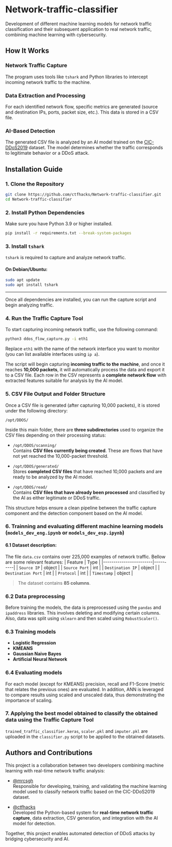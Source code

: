 # Network-traffic-classifier
Development of different machine learning models for network traffic classification and their subsequent application to real network traffic, combining machine learning with cybersecurity.


## How It Works

### Network Traffic Capture
The program uses tools like `tshark` and Python libraries to intercept incoming network traffic to the machine.

### Data Extraction and Processing
For each identified network flow, specific metrics are generated (source and destination IPs, ports, packet size, etc.). This data is stored in a CSV file.

### AI-Based Detection
The generated CSV file is analyzed by an AI model trained on the [CIC-DDoS2019](https://www.kaggle.com/datasets/aymenabb/ddos-evaluation-dataset-cic-ddos2019) dataset. The model determines whether the traffic corresponds to legitimate behavior or a DDoS attack.


## Installation Guide

### 1. Clone the Repository

```bash
git clone https://github.com/ctfhacks/Network-traffic-classifier.git
cd Network-traffic-classifier
```

### 2. Install Python Dependencies

Make sure you have Python 3.9 or higher installed.

```bash
pip install -r requirements.txt --break-system-packages
```

### 3. Install `tshark`

`tshark` is required to capture and analyze network traffic.

#### On Debian/Ubuntu:

```bash
sudo apt update
sudo apt install tshark
```
---

Once all dependencies are installed, you can run the capture script and begin analyzing traffic.

### 4. Run the Traffic Capture Tool

To start capturing incoming network traffic, use the following command:

```bash
python3 ddos_flow_capture.py -i eth1
```

Replace `eth1` with the name of the network interface you want to monitor (you can list available interfaces using `ip a`).

The script will begin capturing **incoming traffic to the machine**, and once it reaches **10,000 packets**, it will automatically process the data and export it to a CSV file. Each row in the CSV represents a **complete network flow** with extracted features suitable for analysis by the AI model.

### 5. CSV File Output and Folder Structure

Once a CSV file is generated (after capturing 10,000 packets), it is stored under the following directory:

```
/opt/DDOS/
```

Inside this main folder, there are **three subdirectories** used to organize the CSV files depending on their processing status:

- `/opt/DDOS/scanning/`  
  Contains **CSV files currently being created**. These are flows that have not yet reached the 10,000-packet threshold.

- `/opt/DDOS/generated/`  
  Stores **completed CSV files** that have reached 10,000 packets and are ready to be analyzed by the AI model.

- `/opt/DDOS/read/`  
  Contains **CSV files that have already been processed** and classified by the AI as either legitimate or DDoS traffic.

This structure helps ensure a clean pipeline between the traffic capture component and the detection component based on the AI model.

### 6. Trainning and evaluating different machine learning models (`models_dev_eng.ipynb` or `models_dev_esp.ipynb`)
#### 6.1 Dataset description:
The file `data.csv` contains over 225,000 examples of network traffic. Bellow are some relevant features:
| Feature                | Type     |
|------------------------|----------|
| `Source IP`            | object   |
| `Source Port`            | int      |
| `Destination IP`       | object   |
| `Destination Port`       | int      |
| `Protocol`             | int      |
| `Timestamp`            | object   |

> The dataset contains **85 columns**.

### 6.2 Data preprocessing
Before training the models, the data is preprocessed using the `pandas` and `ipaddress` libraries. This involves deleting and modifying certain columns. Also, data was split using `sklearn` and then scaled using `RobustScaler()`.

### 6.3 Training models
- **Logistic Regression**
- **KMEANS**
- **Gaussian Naive Bayes**
- **Artificial Neural Network**

### 6.4 Evaluating models
For each model (except for KMEANS) precision, recall and F1-Score (metric that relates the previous ones) are evaluated. In addition, ANN is leveraged to compare results using scaled and unscaled data, thus demonstrating the importance of scaling.

### 7. Applying the best model obtained to classify the obtained data using the Traffic Capture Tool
`trained_traffic_classifier.keras`, `scaler.pkl` and `imputer.pkl` are uploaded in the `classifier.py` script to be applied to the obtained datasets.


## Authors and Contributions

This project is a collaboration between two developers combining machine learning with real-time network traffic analysis:

- [@mrcsgh](https://github.com/mrcsgh)  
  Responsible for developing, training, and validating the machine learning model used to classify network traffic based on the CIC-DDoS2019 dataset.

- [@ctfhacks](https://github.com/ctfhacks)  
  Developed the Python-based system for **real-time network traffic capture**, data extraction, CSV generation, and integration with the AI model for detection.

Together, this project enables automated detection of DDoS attacks by bridging cybersecurity and AI.
